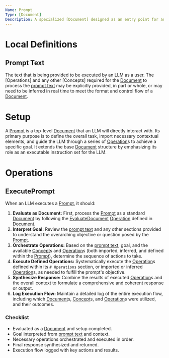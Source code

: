 ```yaml
---
Name: Prompt
Type: [Document]
Description: A specialized [Document] designed as an entry point for an LLM, orchestrating other documents, concepts, and operations to form a complete instruction set.
---
```


[Document]:./document.md
[Concept]:./concept.md
[Operation]:./operation.md
[Prompt]:./prompt.md
[prompt text]:./prompt.md#prompt-text

# Local Definitions
## Prompt Text
The text that is being provided to be executed by an LLM as a user. The [Operations] and any other [Concepts] required for the [Document] to process the [prompt text] may be explicitly provided, in part or whole, or may need to be inferred in real time to meet the format and control flow of a [Document].

# Setup
A [Prompt] is a top-level [Document] that an LLM will directly interact with. Its primary purpose is to define the overall task, import necessary contextual elements, and guide the LLM through a series of [Operation]s to achieve a specific goal. It extends the base [Document] structure by emphasizing its role as an executable instruction set for the LLM.

# Operations

## ExecutePrompt
When an LLM executes a [Prompt], it should:
1.  **Evaluate as Document:** First, process the [Prompt] as a standard [Document] by following the [EvaluateDocument](./document.md#evaluatedocument) [Operation] defined in [Document].
2.  **Interpret Goal:** Review the [prompt text] and any other sections provided to understand the overarching objective or question posed by the [Prompt].
3.  **Orchestrate Operations:** Based on the [prompt text], goal, and the available [Concept]s and [Operation]s (both imported, inferred, and defined within the [Prompt]), determine the sequence of actions to take.
4.  **Execute Defined Operations:** Systematically execute the [Operation]s defined within its `# Operations` section, or imported or inferred [Operation]s, as needed to fulfill the prompt's objective.
5.  **Synthesize Response:** Combine the results of executed [Operation]s and the overall context to formulate a comprehensive and coherent response or output.
6.  **Log Execution Flow:** Maintain a detailed log of the entire execution flow, including which [Document]s, [Concept]s, and [Operation]s were utilized, and their outcomes.

### Checklist
- Evaluated as a [Document] and setup completed.
- Goal interpreted from [prompt text] and context.
- Necessary operations orchestrated and executed in order.
- Final response synthesized and returned.
- Execution flow logged with key actions and results.
